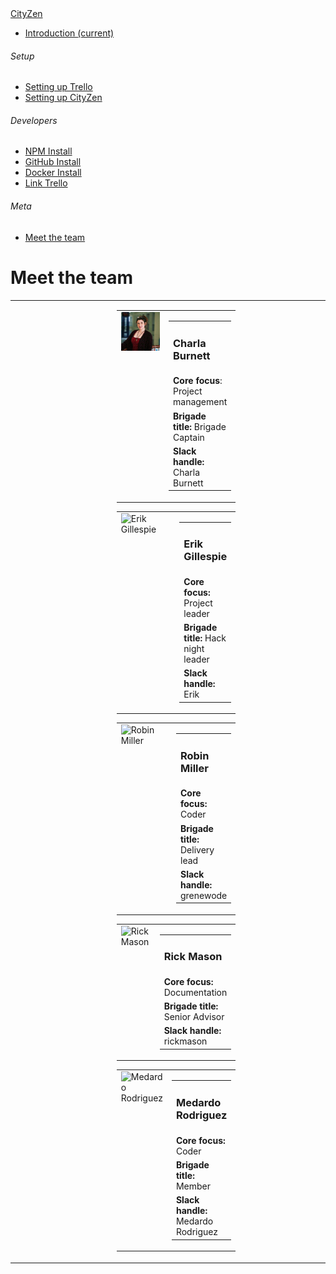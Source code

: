 <nav class="navbar navbar-dark fixed-top bg-dark flex-md-nowrap p-0 shadow"><a href="/readme.md">CityZen</a></nav>

<div class="container-fluid">

<div class="row">

<nav class="col-md-2 d-none d-md-block bg-light sidebar">

<div class="sidebar-sticky">

*   [<span data-feather="home"></span>Introduction <span class="sr-only">(current)</span>](/readme.md)

###### <span>Setup</span>[<span data-feather="plus-circle"></span>](#)

*   [<span data-feather="setup-trello"></span>Setting up Trello](/setting-up-trello.md)
*   [<span data-feather="setup-cityzen"></span>Setting up CityZen](/setting-up-cityzen.md)

###### <span>Developers</span>[<span data-feather="plus-circle"></span>](#)

*   [<span data-feather="npm install"></span>NPM Install](/npm-install.md)
*   [<span data-feather="GitHub install"></span>GitHub Install](/gitHub-install.md)
*   [<span data-feather="Docker install"></span>Docker Install](/docker-install.md)
*   [<span data-feather="Link Trello"></span>Link Trello](/link-trello.md)

###### <span>Meta</span>[<span data-feather="plus-circle"></span>](#)

*   [<span data-feather="meet-the-team"></span>Meet the team](/meet-the-team.md)

</div>

</nav>

<main role="main" class="col-md-9 ml-sm-auto col-lg-10 px-4">

<div class="d-flex justify-content-between flex-wrap flex-md-nowrap align-items-center pt-3 pb-2 mb-3 border-bottom">

# Meet the team

</div>

<div class="col-md-9 text-justify align-top">  

<table cellpadding="10" width="100%">

<tbody>

<tr>

<td width="37%"></td>

<td>

<table class="wrapTable">

<tbody>

<tr rowspan="3">

<td width="120" valign="top">

<img alt="Charla Burnett" src="./Media/Charla.jpg">

</td>

<td colspan="3">

<table>

<tbody>

<tr>

<td>

### Charla Burnett

</td>

</tr>

<tr>

<td><b>Core focus</b>:  Project management</td>

</tr>

<tr>

<td><b>Brigade title:</b>  Brigade Captain</td>

</tr>

<tr>

<td><b>Slack handle:</b>  Charla Burnett</td>

</tr>

</tbody>

</table>

</td>

</tr>

</tbody>

</table>

<table class="wrapTable">

<tbody>

<tr rowspan="3">

<td width="120" valign="top">

<img alt="Erik Gillespie" src="https://avatars0.githubusercontent.com/u/5572255?s=460&v=4">

</td>

<td colspan="3">

<table>

<tbody>

<tr>

<td>

### Erik Gillespie

</td>

</tr>

<tr>

<td><b>Core focus:</b> Project leader</td>

</tr>

<tr>

<td><b>Brigade title:</b> Hack night leader</td>

</tr>

<tr>

<td><b>Slack handle:</b> Erik</td>

</tr>

</tbody>

</table>

</td>

</tr>

</tbody>

</table>

<table class="wrapTable">

<tbody>

<tr rowspan="3">

<td width="120" valign="top">

<img alt="Robin Miller" src="https://avatars2.githubusercontent.com/u/3177877?s=460&v=4">

</td>

<td colspan="3">

<table>

<tbody>

<tr>

<td>

### Robin Miller

</td>

</tr>

<tr>

<td><b>Core focus:</b> Coder</td>

</tr>

<tr>

<td><b>Brigade title:</b> Delivery lead</td>

</tr>

<tr>

<td><b>Slack handle:</b> grenewode</td>

</tr>

</tbody>

</table>

</td>

</tr>

</tbody>

</table>

<table class="wrapTable">

<tbody>

<tr rowspan="3">

<td width="120" valign="top">

<img alt="Rick Mason" src="https://avatars0.githubusercontent.com/u/3579139?s=400&u=32a77ff14487e1a96ec43e41af3aa82b58feab4e&v=4">

</td>

<td colspan="3">

<table>

<tbody>

<tr>

<td>

### Rick Mason

</td>

</tr>

<tr>

<td><b>Core focus:</b> Documentation</td>

</tr>

<tr>

<td><b>Brigade title:</b> Senior Advisor</td>

</tr>

<tr>

<td><b>Slack handle:</b> rickmason</td>

</tr>

</tbody>

</table>

</td>

</tr>

</tbody>

</table>

<table class="wrapTable">

<tbody>

<tr rowspan="3">

<td width="120" valign="top">

<img alt="Medardo Rodriguez" src="https://avatars1.githubusercontent.com/u/12023460?s=460&v=4">

</td>

<td colspan="3">

<table>

<tbody>

<tr>

<td>

### Medardo Rodriguez

</td>

</tr>

<tr>

<td><b>Core focus:</b> Coder</td>

</tr>

<tr>

<td><b>Brigade title:</b> Member</td>

</tr>

<tr>

<td><b>Slack handle:</b> Medardo Rodriguez</td>

</tr>

</tbody>

</table>

</td>

</tr>

</tbody>

</table>

</td>

<td width="31%"></td>

</tr>

</tbody>

</table>

</div>

</main>

</div>

</div>
